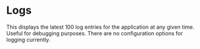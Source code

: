# Logs #

This displays the latest 100 log entries for the application at any given time. Useful for debugging purposes. There are no configuration options for logging currently.
